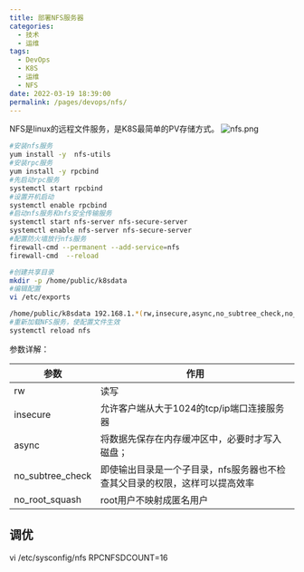 ```yaml
---
title: 部署NFS服务器
categories: 
  - 技术
  - 运维
tags: 
  - DevOps
  - K8S
  - 运维
  - NFS
date: 2022-03-19 18:39:00
permalink: /pages/devops/nfs/
---
```

NFS是linux的远程文件服务，是K8S最简单的PV存储方式。
![nfs.png](/images/devops/nfs.png)
<!-- more -->
```sh
#安装nfs服务
yum install -y  nfs-utils
#安装rpc服务
yum install -y rpcbind
#先启动rpc服务
systemctl start rpcbind
#设置开机启动
systemctl enable rpcbind
#启动nfs服务和nfs安全传输服务
systemctl start nfs-server nfs-secure-server
systemctl enable nfs-server nfs-secure-server
#配置防火墙放行nfs服务
firewall-cmd --permanent --add-service=nfs
firewall-cmd  --reload	

#创建共享目录
mkdir -p /home/public/k8sdata
#编辑配置
vi /etc/exports

/home/public/k8sdata 192.168.1.*(rw,insecure,async,no_subtree_check,no_root_squash)
#重新加载NFS服务，使配置文件生效
systemctl reload nfs 
```

参数详解：

| 参数               | 作用                                      |
|------------------|-----------------------------------------|
| rw               | 读写                                      |
| insecure         | 允许客户端从大于1024的tcp/ip端口连接服务器              |
| async            | 将数据先保存在内存缓冲区中，必要时才写入磁盘；                 |
| no_subtree_check | 即使输出目录是一个子目录，nfs服务器也不检查其父目录的权限，这样可以提高效率 |
| no_root_squash   | root用户不映射成匿名用户                          |

## 调优

vi /etc/sysconfig/nfs
RPCNFSDCOUNT=16

